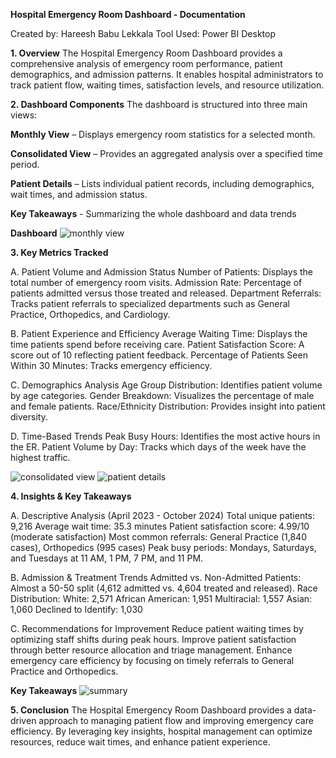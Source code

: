 **Hospital Emergency Room Dashboard - Documentation**

Created by: Hareesh Babu Lekkala 
Tool Used: Power BI Desktop

**1. Overview**
The Hospital Emergency Room Dashboard provides a comprehensive analysis of emergency room performance, patient demographics, and admission patterns. It enables hospital administrators to track patient flow, waiting times, satisfaction levels, and resource utilization.

**2. Dashboard Components**
The dashboard is structured into three main views:

**Monthly View** – Displays emergency room statistics for a selected month.

**Consolidated View** – Provides an aggregated analysis over a specified time period.

**Patient Details** – Lists individual patient records, including demographics, wait times, and admission status.

**Key Takeaways** - Summarizing the whole dashboard and data trends

**Dashboard**
![monthly view](https://github.com/user-attachments/assets/db36cf55-f0f7-4c84-ac6d-74620e7e203b)


**3. Key Metrics Tracked**

A. Patient Volume and Admission Status
  Number of Patients: Displays the total number of emergency room visits.
  Admission Rate: Percentage of patients admitted versus those treated and released.
  Department Referrals: Tracks patient referrals to specialized departments such as General Practice, Orthopedics, and Cardiology.
  
B. Patient Experience and Efficiency
  Average Waiting Time: Displays the time patients spend before receiving care.
  Patient Satisfaction Score: A score out of 10 reflecting patient feedback.
  Percentage of Patients Seen Within 30 Minutes: Tracks emergency efficiency.
  
C. Demographics Analysis
  Age Group Distribution: Identifies patient volume by age categories.
  Gender Breakdown: Visualizes the percentage of male and female patients.
  Race/Ethnicity Distribution: Provides insight into patient diversity.
  
D. Time-Based Trends
  Peak Busy Hours: Identifies the most active hours in the ER.
  Patient Volume by Day: Tracks which days of the week have the highest traffic.


 ![consolidated view](https://github.com/user-attachments/assets/07f10939-cb13-4d95-9047-131ac1995967)
![patient details](https://github.com/user-attachments/assets/07812e7f-96ea-4354-b871-77c0092d4aaa)

 
**4. Insights & Key Takeaways**

A. Descriptive Analysis (April 2023 - October 2024)
  Total unique patients: 9,216
  Average wait time: 35.3 minutes
  Patient satisfaction score: 4.99/10 (moderate satisfaction)
  Most common referrals: General Practice (1,840 cases), Orthopedics (995 cases)
  Peak busy periods: Mondays, Saturdays, and Tuesdays at 11 AM, 1 PM, 7 PM, and 11 PM.
  
B. Admission & Treatment Trends
  Admitted vs. Non-Admitted Patients: Almost a 50-50 split (4,612 admitted vs. 4,604 treated and released).
  Race Distribution:
  White: 2,571
  African American: 1,951
  Multiracial: 1,557
  Asian: 1,060
  Declined to Identify: 1,030
  
C. Recommendations for Improvement
  Reduce patient waiting times by optimizing staff shifts during peak hours.
  Improve patient satisfaction through better resource allocation and triage management.
  Enhance emergency care efficiency by focusing on timely referrals to General Practice and Orthopedics.

**Key Takeaways**
  ![summary](https://github.com/user-attachments/assets/42da8f6f-474e-4024-ace6-f9b2b0088433)


**5. Conclusion**
The Hospital Emergency Room Dashboard provides a data-driven approach to managing patient flow and improving emergency care efficiency. By leveraging key insights, hospital management can optimize resources, reduce wait times, and enhance patient experience.
